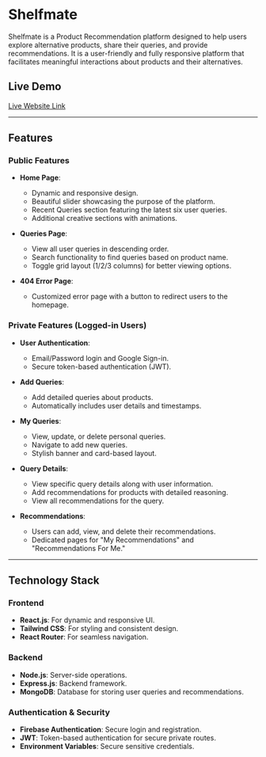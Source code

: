 # Shelfmate

Shelfmate is a Product Recommendation platform designed to help users explore alternative products, share their queries, and provide recommendations. It is a user-friendly and fully responsive platform that facilitates meaningful interactions about products and their alternatives.

## Live Demo
[Live Website Link](https://your-live-link.com)

---

## Features

### Public Features
- **Home Page**:  
  - Dynamic and responsive design.
  - Beautiful slider showcasing the purpose of the platform.
  - Recent Queries section featuring the latest six user queries.
  - Additional creative sections with animations.

- **Queries Page**:  
  - View all user queries in descending order.
  - Search functionality to find queries based on product name.
  - Toggle grid layout (1/2/3 columns) for better viewing options.

- **404 Error Page**:  
  - Customized error page with a button to redirect users to the homepage.

### Private Features (Logged-in Users)
- **User Authentication**:  
  - Email/Password login and Google Sign-in.
  - Secure token-based authentication (JWT).

- **Add Queries**:  
  - Add detailed queries about products.
  - Automatically includes user details and timestamps.

- **My Queries**:  
  - View, update, or delete personal queries.
  - Navigate to add new queries.
  - Stylish banner and card-based layout.

- **Query Details**:  
  - View specific query details along with user information.
  - Add recommendations for products with detailed reasoning.
  - View all recommendations for the query.

- **Recommendations**:  
  - Users can add, view, and delete their recommendations.
  - Dedicated pages for "My Recommendations" and "Recommendations For Me."

---

## Technology Stack

### Frontend
- **React.js**: For dynamic and responsive UI.
- **Tailwind CSS**: For styling and consistent design.
- **React Router**: For seamless navigation.

### Backend
- **Node.js**: Server-side operations.
- **Express.js**: Backend framework.
- **MongoDB**: Database for storing user queries and recommendations.

### Authentication & Security
- **Firebase Authentication**: Secure login and registration.
- **JWT**: Token-based authentication for secure private routes.
- **Environment Variables**: Secure sensitive credentials.
